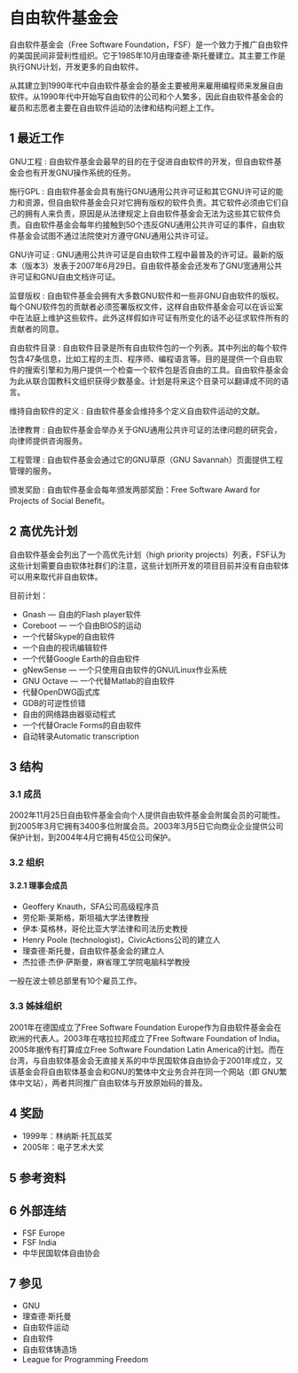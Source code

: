 # 自由软件基金会



自由软件基金会（Free Software Foundation，FSF）是一个致力于推广自由软件的美国民间非营利性组织。它于1985年10月由理查德·斯托曼建立。其主要工作是执行GNU计划，开发更多的自由软件。

从其建立到1990年代中自由软件基金会的基金主要被用来雇用编程师来发展自由软件。从1990年代中开始写自由软件的公司和个人繁多，因此自由软件基金会的雇员和志愿者主要在自由软件运动的法律和结构问题上工作。



## 1 最近工作

 GNU工程 : 自由软件基金会最早的目的在于促进自由软件的开发，但自由软件基金会也有开发GNU操作系统的任务。

 施行GPL : 自由软件基金会具有施行GNU通用公共许可证和其它GNU许可证的能力和资源，但自由软件基金会只对它拥有版权的软件负责。其它软件必须由它们自己的拥有人来负责，原因是从法律规定上自由软件基金会无法为这些其它软件负责。自由软件基金会每年约接触到50个违反GNU通用公共许可证的事件，自由软件基金会试图不通过法院使对方遵守GNU通用公共许可证。

 GNU许可证 : GNU通用公共许可证是自由软件工程中最普及的许可证。最新的版本（版本3）发表于2007年6月29日。自由软件基金会还发布了GNU宽通用公共许可证和GNU自由文档许可证。

 监督版权 : 自由软件基金会拥有大多数GNU软件和一些非GNU自由软件的版权。每个GNU软件包的贡献者必须签署版权文件，这样自由软件基金会可以在诉讼案中在法庭上维护这些软件。此外这样假如许可证有所变化的话不必征求软件所有的贡献者的同意。

 自由软件目录 : 自由软件目录是所有自由软件包的一个列表。其中列出的每个软件包含47条信息，比如工程的主页、程序师、编程语言等。目的是提供一个自由软件的搜索引擎和为用户提供一个检查一个软件包是否自由的工具。自由软件基金会为此从联合国教科文组织获得少数基金。计划是将来这个目录可以翻译成不同的语言。

 维持自由软件的定义 : 自由软件基金会维持多个定义自由软件运动的文献。

 法律教育 : 自由软件基金会举办关于GNU通用公共许可证的法律问题的研究会，向律师提供咨询服务。

 工程管理 : 自由软件基金会通过它的GNU草原（GNU Savannah）页面提供工程管理的服务。

 颁发奖励 : 自由软件基金会每年颁发两部奖励：Free Software Award for Projects of Social Benefit。



## 2 高优先计划

自由软件基金会列出了一个高优先计划（high priority projects）列表，FSF认为这些计划需要自由软体社群们的注意，这些计划所开发的项目目前并没有自由软体可以用来取代非自由软体。

目前计划：

* Gnash — 自由的Flash player软件
* Coreboot — 一个自由BIOS的运动
* 一个代替Skype的自由软件
* 一个自由的视讯编辑软件
* 一个代替Google Earth的自由软件
* gNewSense — 一个只使用自由软件的GNU/Linux作业系统
* GNU Octave — 一个代替Matlab的自由软件
* 代替OpenDWG函式库
* GDB的可逆性侦错
* 自由的网络路由器驱动程式
* 一个代替Oracle Forms的自由软件
* 自动转录Automatic transcription



## 3 结构



### 3.1 成员

2002年11月25日自由软件基金会向个人提供自由软件基金会附属会员的可能性。到2005年3月它拥有3400多位附属会员。2003年3月5日它向商业企业提供公司保护计划，到2004年4月它拥有45位公司保护。



### 3.2 组织



#### 3.2.1 理事会成员

* Geoffery Knauth，SFA公司高级程序员
* 劳伦斯·莱斯格，斯坦福大学法律教授
* 伊本·莫格林，哥伦比亚大学法律和司法历史教授
* Henry Poole (technologist)，CivicActions公司的建立人
* 理查德·斯托曼，自由软件基金会的建立人
* 杰拉德·杰伊·萨斯曼，麻省理工学院电脑科学教授

一般在波士顿总部里有10个雇员工作。



### 3.3 姊妹组织

2001年在德国成立了Free Software Foundation Europe作为自由软件基金会在欧洲的代表人。2003年在喀拉拉邦成立了Free Software Foundation of India。2005年据传有打算成立Free Software Foundation Latin America的计划。而在台湾，与自由软体基金会无直接关系的中华民国软体自由协会于2001年成立，又该基金会将自由软体基金会和GNU的繁体中文业务合并在同一个网站（即 GNU繁体中文站），两者共同推广自由软体与开放原始码的普及。



## 4 奖励

* 1999年：林纳斯·托瓦兹奖
* 2005年：电子艺术大奖



## 5 参考资料



## 6 外部连结

* FSF Europe
* FSF India
* 中华民国软体自由协会



## 7 参见

* GNU
* 理查德·斯托曼
* 自由软件运动
* 自由软件
* 自由软体铸造场
* League for Programming Freedom



